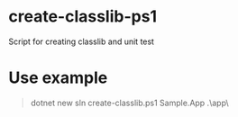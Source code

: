 # create-classlib-ps1
Script for creating classlib and unit test

# Use example

> dotnet new sln
> create-classlib.ps1 Sample.App .\app\
